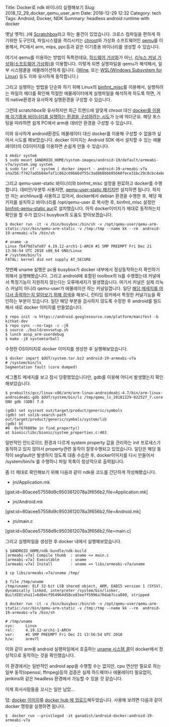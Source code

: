 Title: Docker로 ndk 바이너리 실행해보기
Slug: 2018_12_29_docker_qemu_user_arm
Date: 2018-12-29 12:32
Category: tech
Tags: Android, Docker, NDK
Summary: headless android runtime with docker

옛날 옛적(..)에 [Scratchbox](http://www.scratchbox.org/)라고 하는 물건이 있었습니다. 크로스 컴파일을 편하게 하기위한 도구인데, 파일시스템을 격리시키는 [chroot](https://en.wikipedia.org/wiki/Chroot)와 가상화 소프트웨어인 [qemu](https://www.qemu.org)를 이용해서, PC에서 arm, mips, ppc등과 같은 이기종용 바이너리를 생성할 수 있습니다.

여기서 qemu를 이용하는 방법이 독특한데요, [하드웨어 가상화](https://qemu.weilnetz.de/doc/qemu-doc.html#QEMU-PC-System-emulator)가 아닌, [리눅스 커널 가상화(소프트웨어 가상화)](https://qemu.weilnetz.de/doc/qemu-doc.html#QEMU-User-space-emulator)을 이용합니다. 이렇게 되면 실행파일을 qemu가 해석해서, 일부 시스템콜을 에물레이션하게 됩니다. ([Wine](https://www.winehq.org), 또는 [WSL(Windows Subsystem for Linux)](https://docs.microsoft.com/en-us/windows/wsl/about) 등도 이와 유사하게 동작합니다.)

그리고 실행하는 방법을 단순화 하기 위해 Linux의 [binfmt_misc](https://en.wikipedia.org/wiki/Binfmt_misc)를 이용해서, 실행하려는 파일의 헤더를 확인해 적절한 에물레이터에게 실행파일을 해석하게 하도록 하면, 거의 native환경과 유사하게 실행환경을 구성할 수 있습니다.

그런데 scratchbox와 유사하지만 최근 트렌드에 알맞게 chroot 대신 [docker를 이용해 이기종용 바이너리를 실행하는 환경을 구성하려는 시도](https://ownyourbits.com/2018/06/27/running-and-building-arm-docker-containers-in-x86/)가 눈에 띄더군요. 해당 포스팅을 따라하면 쉽게 PC에서 arm용 데비안 환경을 구성할 수 있습니다.

이와 유사하게 android환경도 에물레이터 대신 docker를 이용해 구성할 수 없을까 싶어서 시도를 해보았습니다. docker 이미지는 Android SDK 에서 설치할 수 있는 에뮬레이터의 OS이미지를 이용하면 손쉽게 만들 수 있습니다.

    $ mkdir system
    $ sudo mount $ANDROID_HOME/system-images/android-19/default/armeabi-v7a/system.img system
    $ sudo tar cf - system | docker import - android-19-armeabi-v7a
    sha256:f7427ad5b84efaf1c862c69b66df55c3ad8b8bbb05660fece31bc29c8cbc4abe


그리고 qemu-user-static 바이너리와 binfmt_misc 설정을 완료하고 docker를 수행합니다. 데비안/우분투 사용자면, [qemu-user-static 패키지](https://packages.debian.org/sid/qemu-user-static)만 설치하면 됩니다. 하지만 저는 archlinux를 사용하고 있어서, docker에서 debian 환경을 수행한 후, 해당 패키지를 설치하고 바이너리를 /opt/qemu-user 로 복사한 후, binfmt_misc 설정만 [binfmt-qemu-static aur](https://aur.archlinux.org/packages/binfmt-qemu-static/)로 설치했습니다. 아직 docker이미지가 제대로 동작하는지 확인을 할 수가 없으니 busybox의 도움도 받아보겠습니다.

    $ docker run -it -v /bin/busybox:/bin/sh -v /opt/qemu-user/qemu-arm-static:/usr/bin/qemu-arm-static -v /tmp:/tmp --name kk --rm  android-19-armeabi-v7a /bin/sh
    
    # uname -a
    Linux fb479d7afe07 4.19.12-arch1-1-ARCH #1 SMP PREEMPT Fri Dec 21 13:56:54 UTC 2018 x86_64 GNU/Linux
    # /system/bin/ls
    FATAL: kernel did not supply AT_SECURE


첫번째 uname 실행은 pc용 busybox가 docker 내부에서 정상동작하는지 확인하기 위해서 실행해봤습니다. 그리고 android에 포함된 toolbox의 ls를 수행했는데 커널에서 특정기능이 지원하지 않는다는 오류메세지가 발생했습니다. 여기서 커널은 실제 리눅스 커널이 아니라 qemu-user가 에물레이션 하는 커널일껍니다. 일단 [해당 메세지를 어디서 출력하는지 알아보기 위해 검색](http://androidxref.com/4.4.4_r1/search?q=kernel+did+not+supply+AT_SECURE&project=bionic)을 해보니, 런타임 링커에서 특정한 커널기능을 확인하는 부분이 있습니다. 일단 해당 부분을 검사하지 않도록 수정한 후 android를 빌드해서 새로 docker 이미지를 만들었습니다.

    $ repo init -u https://android.googlesource.com/platform/manifest -b kitkat-dev 
    $ repo sync --no-tags -c -j8
    $ source ./build/envsetup.sh
    $ lunch aosp_arm-userdebug
    $ make -j8 systemtarball


수정한 OS이미지로 docker 이미지를 생성한 후 실행해보았습니다.

    $ docker import $OUT/system.tar.bz2 android-19-armeabi-v7a
    # /system/bin/ls
    Segmentation fault (core dumped)


세그폴트 메세지를 보고 잠시 당황했었습니다만, gdb를 이용해 어디서 발생했는지 확인해보았습니다.

    $ prebuilts/gcc/linux-x86/arm/arm-linux-androideabi-4.7/bin/arm-linux-androideabi-gdb $OUT/system/bin/ls /tmp/qemu_ls_20181229-022527_7.core 
    GNU gdb (GDB) 7.6

    (gdb) set sysroot out/target/product/generic/symbols
    (gdb) set solib-search-path out/target/product/generic/symbols/system/lib
    (gdb) bt
    #0  0xf676889e in find_property()
    at bionic/libc/bionic/system_properties.c:403


일반적인 안드로이드 환경과 다르게 system property 값을 관리하는 init 프로세스가 동작하고 있지 않아서 property관련 동작이 잘못수행되고 있었습니다. 일단은 해당 동작이 segfault만 발생하지 않도록 대충 수습한 후,  docker이미지를 다시 만들어서 /system/bin/ls 를 수행하니 파일 목록이 정상적으로 출력됩니다.

좀 더 제대로 확인해보기 위해 다음과 같이 ndk용 코드를 간단하게 작성해봤습니다.

  * jni/Application.mk

[gist:id=80acee57558d9c9503612078a3f656b2,file=Application.mk]

  * jni/Android.mk

[gist:id=80acee57558d9c9503612078a3f656b2,file=Android.mk]

  * jni/main.c

[gist:id=80acee57558d9c9503612078a3f656b2,file=main.c]

그리고 실행파일을 생성한 후 docker 내에서 실행해보았습니다.

    $ $ANDROID_HOME/ndk-bundle/ndk-build 
    [armeabi-v7a] Compile thumb  : uname <= main.c
    [armeabi-v7a] Executable     : uname
    [armeabi-v7a] Install        : uname => libs/armeabi-v7a/uname

    $ cp libs/armeabi-v7a/uname /tmp/

    $ file /tmp/uname
    /tmp/uname: ELF 32-bit LSB shared object, ARM, EABI5 version 1 (SYSV), dynamically linked, interpreter /system/bin/linker, BuildID[sha1]=6d04cf954964d58ce83ee7f5996a70dab7cca880, stripped

    $ docker run -it -v /bin/busybox:/bin/sh -v /opt/qemu-user/qemu-arm-static:/usr/bin/qemu-arm-static -v /tmp:/tmp --name kk --rm  android-19-armeabi-v7a /bin/sh

    # /tmp/uname
    sys:	 Linux
    rel:	 4.19.12-arch1-1-ARCH
    ver:	 #1 SMP PREEMPT Fri Dec 21 13:56:54 UTC 2018
    h/w:	 armv7l

이와 같이 arm용 android 실행파일에서 호출하는 [uname 시스템 콜](http://man7.org/linux/man-pages/man2/uname.2.html)이 docker에서 정상적으로 동작하는 것을 확인했습니다.

이 환경에서는 일반적인 android app을 수행할 수는 없지만, cpu 연산만 필요로 하는 일부 동작(openssl, ffmpeg)등의 검증은 실제 하드웨어나 에물레이터 필요없이, jenkins와 같은 headless 환경에서 가능할 수 있을 것 같습니다.

이제 회사사람들을 꼬시는 일만 남았...

덤:
[docker 이미지](https://gist.github.com/ganadist/72213f7c4cdf0f5efd99ec3d52287394)를 [docker hub 에 업로드](https://cloud.docker.com/repository/docker/ganadist/android-docker/general)해두었습니다. 사용해 보려면 다음과 같이 docker 명령을 실행하면 됩니다.

    $  docker run --privileged -it ganadist/android-docker:android-19-armeabi-v7a 


